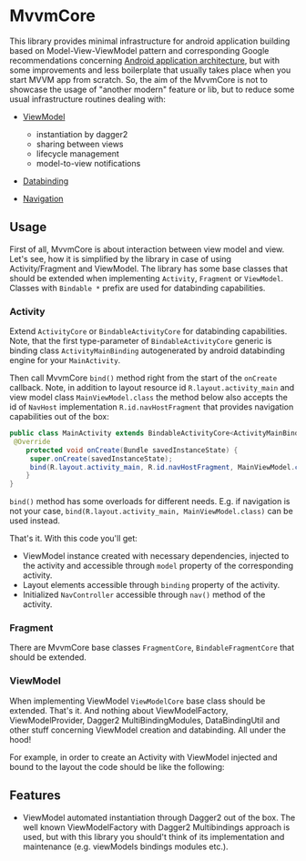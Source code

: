 # MvvmCore
This library provides minimal infrastructure for android application building based on Model-View-ViewModel pattern and corresponding Google recommendations concerning [Android application architecture](https://developer.android.com/jetpack/docs/guide), but with some improvements and less boilerplate that usually takes place when you start MVVM app from scratch. So, the aim of the MvvmCore is not to showcase the usage of "another modern" feature or lib, but to reduce some usual infrastructure routines dealing with:

* [ViewModel](https://developer.android.com/topic/libraries/architecture/viewmodel) 
  * instantiation by dagger2
  * sharing between views
  * lifecycle management
  * model-to-view notifications
 
* [Databinding](https://developer.android.com/topic/libraries/data-binding)
* [Navigation](https://developer.android.com/guide/navigation)

## Usage
First of all, MvvmCore is about interaction between view model and view. Let's see, how it is simplified by the library in case of using Activity/Fragment and ViewModel.
The library has some base classes that should be extended when implementing `Activity`, `Fragment` or `ViewModel`. Classes with `Bindable *` prefix are used for databinding capabilities.

### Activity
Extend `ActivityCore` or `BindableActivityCore` for databinding capabilities. Note, that the first type-parameter of `BindableActivityCore` generic is binding class `ActivityMainBinding` autogenerated by android databinding engine for your `MainActivity`. 

Then call MvvmCore `bind()` method right from the start of the `onCreate` callback. Note, in addition to layout resource id `R.layout.activity_main` and view model class `MainViewModel.class` the method below also accepts the id of `NavHost` implementation `R.id.navHostFragment` that provides navigation capabilities out of the box:

```java
public class MainActivity extends BindableActivityCore<ActivityMainBinding, MainViewModel> {
 @Override
    protected void onCreate(Bundle savedInstanceState) {
     super.onCreate(savedInstanceState);
     bind(R.layout.activity_main, R.id.navHostFragment, MainViewModel.class);
    }
}
```

`bind()` method has some overloads for different needs. E.g. if navigation is not your case, `bind(R.layout.activity_main, MainViewModel.class)` can be used instead.

That's it. With this code you'll get:

* ViewModel instance created with necessary dependencies, injected to the activity and accessible through `model` property of the corresponding activity.
* Layout elements accessible through `binding` property of the activity.
* Initialized `NavController` accessible through `nav()` method of the activity.

### Fragment
There are MvvmCore base classes  `FragmentCore`, `BindableFragmentCore` that should be extended.

### ViewModel
When implementing ViewModel `ViewModelCore` base class should be extended.
That's it. And nothing about ViewModelFactory, ViewModelProvider, Dagger2 MultiBindingModules, DataBindingUtil and other stuff concerning ViewModel creation and databinding. All under the hood! 

For example, in order to create an Activity with ViewModel injected and bound to the layout the code should be like the following:

## Features
* ViewModel automated instantiation through Dagger2 out of the box.
The well known ViewModelFactory with Dagger2 Multibindings approach is used, but with this library you should't think of its implementation and maintenance (e.g. viewModels bindings modules etc.).
